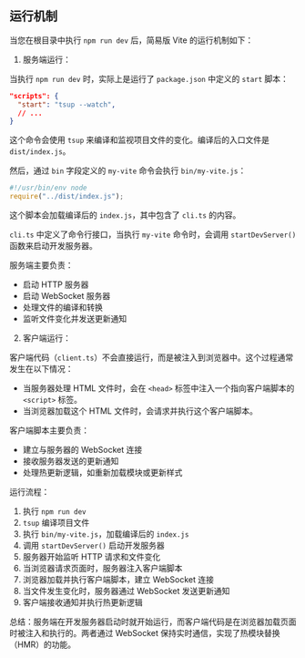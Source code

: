 

## 运行机制

当您在根目录中执行 `npm run dev` 后，简易版 Vite 的运行机制如下：

1. 服务端运行：

当执行 `npm run dev` 时，实际上是运行了 `package.json` 中定义的 `start` 脚本：

```json
"scripts": {
  "start": "tsup --watch",
  // ...
}
```

这个命令会使用 `tsup` 来编译和监视项目文件的变化。编译后的入口文件是 `dist/index.js`。

然后，通过 `bin` 字段定义的 `my-vite` 命令会执行 `bin/my-vite.js`：

```javascript
#!/usr/bin/env node
require("../dist/index.js");
```

这个脚本会加载编译后的 `index.js`，其中包含了 `cli.ts` 的内容。

`cli.ts` 中定义了命令行接口，当执行 `my-vite` 命令时，会调用 `startDevServer()` 函数来启动开发服务器。

服务端主要负责：

- 启动 HTTP 服务器
- 启动 WebSocket 服务器
- 处理文件的编译和转换
- 监听文件变化并发送更新通知

2. 客户端运行：

客户端代码（`client.ts`）不会直接运行，而是被注入到浏览器中。这个过程通常发生在以下情况：

- 当服务器处理 HTML 文件时，会在 `<head>` 标签中注入一个指向客户端脚本的 `<script>` 标签。
- 当浏览器加载这个 HTML 文件时，会请求并执行这个客户端脚本。

客户端脚本主要负责：

- 建立与服务器的 WebSocket 连接
- 接收服务器发送的更新通知
- 处理热更新逻辑，如重新加载模块或更新样式

运行流程：

1. 执行 `npm run dev`
2. `tsup` 编译项目文件
3. 执行 `bin/my-vite.js`，加载编译后的 `index.js`
4. 调用 `startDevServer()` 启动开发服务器
5. 服务器开始监听 HTTP 请求和文件变化
6. 当浏览器请求页面时，服务器注入客户端脚本
7. 浏览器加载并执行客户端脚本，建立 WebSocket 连接
8. 当文件发生变化时，服务器通过 WebSocket 发送更新通知
9. 客户端接收通知并执行热更新逻辑

总结：服务端在开发服务器启动时就开始运行，而客户端代码是在浏览器加载页面时被注入和执行的。两者通过 WebSocket 保持实时通信，实现了热模块替换（HMR）的功能。